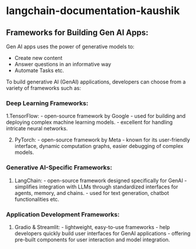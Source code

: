 # langchain-documentation-kaushik

## Frameworks for Building Gen AI Apps:

Gen AI apps uses the power of generative models to:

  - Create new content
  - Answer questions in an informative way
  - Automate Tasks
  etc.

To build generative AI (GenAI) applications, developers can choose from a variety of frameworks such as:

### Deep Learning Frameworks:
  1.TensorFlow:
    - open-source framework by Google
    - used for building and deploying complex machine learning models.
    - excellent for handling intricate neural networks.
    
  2. PyTorch:
    - open-source framework by Meta
    - known for its user-friendly interface, dynamic computation graphs, easier debugging of complex models.
     
### Generative AI-Specific Frameworks:
  1. LangChain:
    - open-source framework designed specifically for GenAI
    - simplifies integration with LLMs through standardized interfaces for agents, memory, and chains.
    - used for text generation, chatbot functionalities etc.
     
### Application Development Frameworks:
  1. Gradio & Streamlit:
    - lightweight, easy-to-use frameworks
    - help developers quickly build user interfaces for GenAI applications
    - offering pre-built components for user interaction and model integration.



